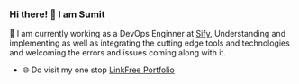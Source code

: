 ### Hi there! 👋 I am Sumit

🔭 I am currently working as a DevOps Enginner at [Sify](https://www.sifytechnologies.com/), Understanding and implementing as well as integrating the cutting edge tools and technologies and welcoming the errors and issues coming along with it.

- 🌐 Do visit my one stop [LinkFree Portfolio](https://linkfree.eddiehub.io/sumitNITS)



<!--
**sumitNITS/sumitNITS** is a ✨ _special_ ✨ repository because its `README.md` (this file) appears on your GitHub profile.

Here are some ideas to get you started:

- 🔭 I’m currently working on ...
- 🌱 I’m currently learning ...
- 👯 I’m looking to collaborate on ...
- 🤔 I’m looking for help with ...
- 💬 Ask me about ...
- 📫 How to reach me: ...
- 😄 Pronouns: ...
- ⚡ Fun fact: ...
-->

